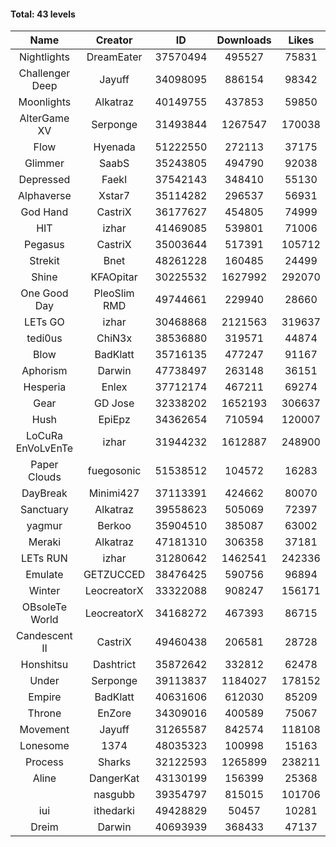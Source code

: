 #### Total: 43 levels

| Name | Creator | ID | Downloads | Likes |
|:---:|:---:|:---:|:---:|:---:|
| Nightlights | DreamEater | 37570494 | 495527 | 75831
| Challenger Deep | Jayuff | 34098095 | 886154 | 98342
| Moonlights | Alkatraz | 40149755 | 437853 | 59850
| AlterGame XV | Serponge | 31493844 | 1267547 | 170038
| Flow | Hyenada | 51222550 | 272113 | 37175
| Glimmer | SaabS | 35243805 | 494790 | 92038
| Depressed | FaekI | 37542143 | 348410 | 55130
| Alphaverse | Xstar7 | 35114282 | 296537 | 56931
| God Hand | CastriX | 36177627 | 454805 | 74999
| HIT | izhar | 41469085 | 539801 | 71006
| Pegasus | CastriX | 35003644 | 517391 | 105712
| Strekit | Bnet | 48261228 | 160485 | 24499
| Shine | KFAOpitar | 30225532 | 1627992 | 292070
| One Good Day | PleoSlim RMD | 49744661 | 229940 | 28660
| LETs GO | izhar | 30468868 | 2121563 | 319637
| tedi0us | ChiN3x | 38536880 | 319571 | 44874
| Blow | BadKlatt | 35716135 | 477247 | 91167
| Aphorism | Darwin | 47738497 | 263148 | 36151
| Hesperia | Enlex | 37712174 | 467211 | 69274
| Gear | GD Jose | 32338202 | 1652193 | 306637
| Hush | EpiEpz | 34362654 | 710594 | 120007
| LoCuRa EnVoLvEnTe | izhar | 31944232 | 1612887 | 248900
| Paper Clouds | fuegosonic | 51538512 | 104572 | 16283
| DayBreak | Minimi427 | 37113391 | 424662 | 80070
| Sanctuary | Alkatraz | 39558623 | 505069 | 72397
| yagmur | Berkoo | 35904510 | 385087 | 63002
| Meraki | Alkatraz | 47181310 | 306358 | 37181
| LETs  RUN | izhar | 31280642 | 1462541 | 242336
| Emulate | GETZUCCED | 38476425 | 590756 | 96894
| Winter | LeocreatorX | 33322088 | 908247 | 156171
| OBsoleTe World | LeocreatorX | 34168272 | 467393 | 86715
| Candescent II | CastriX | 49460438 | 206581 | 28728
| Honshitsu | Dashtrict | 35872642 | 332812 | 62478
| Under | Serponge | 39113837 | 1184027 | 178152
| Empire | BadKlatt | 40631606 | 612030 | 85209
| Throne | EnZore | 34309016 | 400589 | 75067
| Movement | Jayuff | 31265587 | 842574 | 118108
| Lonesome | 1374 | 48035323 | 100998 | 15163
| Process | Sharks | 32122593 | 1265899 | 238211
| Aline | DangerKat | 43130199 | 156399 | 25368
|   | nasgubb | 39354797 | 815015 | 101706
| iui | ithedarki | 49428829 | 50457 | 10281
| Dreim | Darwin | 40693939 | 368433 | 47137
